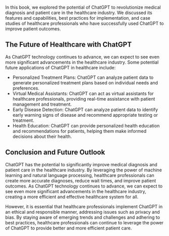 
In this book, we explored the potential of ChatGPT to revolutionize medical diagnosis and patient care in the healthcare industry. We discussed its features and capabilities, best practices for implementation, and case studies of healthcare professionals who have successfully used ChatGPT to improve patient outcomes.

The Future of Healthcare with ChatGPT
-------------------------------------

As ChatGPT technology continues to advance, we can expect to see even more significant advancements in the healthcare industry. Some potential future applications of ChatGPT in healthcare include:

* Personalized Treatment Plans: ChatGPT can analyze patient data to generate personalized treatment plans based on individual needs and preferences.
* Virtual Medical Assistants: ChatGPT can act as virtual assistants for healthcare professionals, providing real-time assistance with patient management and treatment.
* Early Disease Detection: ChatGPT can analyze patient data to identify early warning signs of disease and recommend appropriate testing or treatment.
* Health Education: ChatGPT can provide personalized health education and recommendations for patients, helping them make informed decisions about their health.

Conclusion and Future Outlook
-----------------------------

ChatGPT has the potential to significantly improve medical diagnosis and patient care in the healthcare industry. By leveraging the power of machine learning and natural language processing, healthcare professionals can create more accurate diagnoses, reduce wait times, and improve patient outcomes. As ChatGPT technology continues to advance, we can expect to see even more significant advancements in the healthcare industry, creating a more efficient and effective healthcare system for all.

However, it is essential that healthcare professionals implement ChatGPT in an ethical and responsible manner, addressing issues such as privacy and bias. By staying aware of emerging trends and challenges and adhering to best practices, healthcare professionals can continue to leverage the power of ChatGPT to provide better and more efficient patient care.
